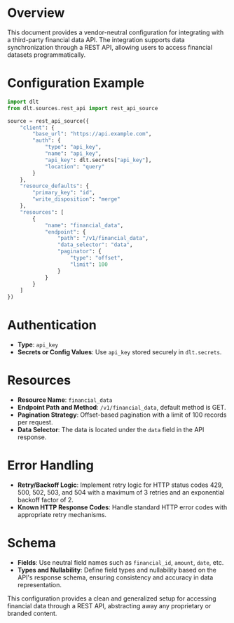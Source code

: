 # Overview

This document provides a vendor-neutral configuration for integrating with a third-party financial data API. The integration supports data synchronization through a REST API, allowing users to access financial datasets programmatically.

# Configuration Example

```python
import dlt
from dlt.sources.rest_api import rest_api_source

source = rest_api_source({
    "client": {
        "base_url": "https://api.example.com",
        "auth": {
            "type": "api_key",
            "name": "api_key",
            "api_key": dlt.secrets["api_key"],
            "location": "query"
        }
    },
    "resource_defaults": {
        "primary_key": "id",
        "write_disposition": "merge"
    },
    "resources": [
        {
            "name": "financial_data",
            "endpoint": {
                "path": "/v1/financial_data",
                "data_selector": "data",
                "paginator": {
                    "type": "offset",
                    "limit": 100
                }
            }
        }
    ]
})
```

# Authentication

- **Type**: `api_key`
- **Secrets or Config Values**: Use `api_key` stored securely in `dlt.secrets`.

# Resources

- **Resource Name**: `financial_data`
- **Endpoint Path and Method**: `/v1/financial_data`, default method is GET.
- **Pagination Strategy**: Offset-based pagination with a limit of 100 records per request.
- **Data Selector**: The data is located under the `data` field in the API response.

# Error Handling

- **Retry/Backoff Logic**: Implement retry logic for HTTP status codes 429, 500, 502, 503, and 504 with a maximum of 3 retries and an exponential backoff factor of 2.
- **Known HTTP Response Codes**: Handle standard HTTP error codes with appropriate retry mechanisms.

# Schema

- **Fields**: Use neutral field names such as `financial_id`, `amount`, `date`, etc.
- **Types and Nullability**: Define field types and nullability based on the API's response schema, ensuring consistency and accuracy in data representation.

This configuration provides a clean and generalized setup for accessing financial data through a REST API, abstracting away any proprietary or branded content.